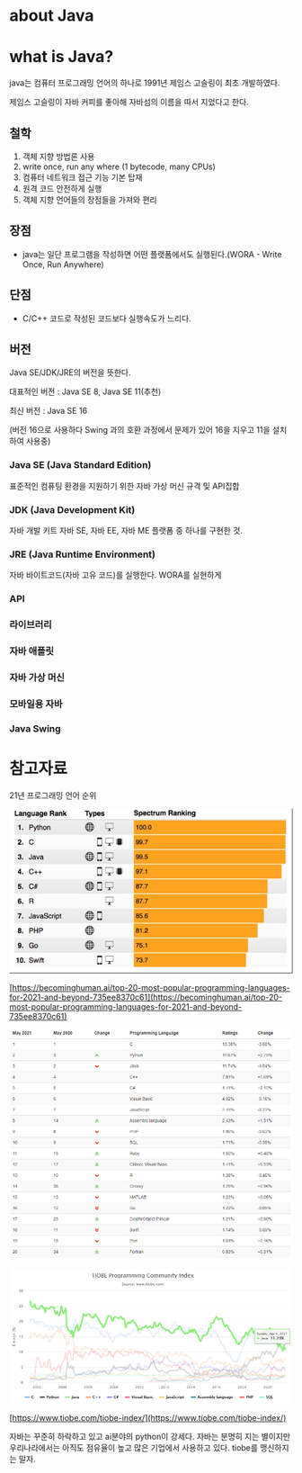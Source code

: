 # about Java

# what is Java?

java는 컴퓨터 프로그래밍 언어의 하나로 1991년 제임스 고슬링이 최초 개발하였다.

제임스 고슬링이 자바 커피를 좋아해 자바섬의 이름을 따서 지었다고 한다.

## 철학

1. 객체 지향 방법론 사용
2. write once, run any where (1 bytecode, many CPUs)
3. 컴퓨터 네트워크 접근 기능 기본 탑재
4. 원격 코드 안전하게 실행
5. 객체 지향 언어들의 장점들을 가져와 편리

## 장점

- java는 일단 프로그램을 작성하면 어떤 플랫폼에서도 실행된다.(WORA - Write Once, Run Anywhere)

## 단점

- C/C++ 코드로 작성된 코드보다 실행속도가 느리다.

## 버전

Java SE/JDK/JRE의 버전을 뜻한다.

대표적인 버전 : Java SE 8, Java SE 11(추천)

최신 버전 : Java SE 16

(버전 16으로 사용하다 Swing 과의 호환 과정에서 문제가 있어 16을 지우고 11을 설치하여 사용중)

### Java SE (Java Standard Edition)

표준적인 컴퓨팅 환경을 지원하기 위한 자바 가상 머신 규격 및 API집합

### JDK (Java Development Kit)

자바 개발 키트 자바 SE, 자바 EE, 자바 ME 플랫폼 중 하나를 구현한 것.

### JRE (Java Runtime Environment)

자바 바이트코드(자바 고유 코드)를 실행한다. WORA를 실현하게

### API

### 라이브러리

### 자바 애플릿

### 자바 가상 머신

### 모바일용 자바

### Java Swing

# 참고자료

21년 프로그래밍 언어 순위

![about%20Java/Untitled.png](about%20Java%20b4e85093ae124552a0d276437bfe4aea/Untitled.png)


[https://becominghuman.ai/top-20-most-popular-programming-languages-for-2021-and-beyond-735ee8370c61](https://becominghuman.ai/top-20-most-popular-programming-languages-for-2021-and-beyond-735ee8370c61)

![about%20Java/Untitled%201.png](about%20Java%20b4e85093ae124552a0d276437bfe4aea/Untitled%201.png)

![about%20Java/Untitled%202.png](about%20Java%20b4e85093ae124552a0d276437bfe4aea/Untitled%202.png)

[https://www.tiobe.com/tiobe-index/](https://www.tiobe.com/tiobe-index/)

자바는 꾸준히 하락하고 있고 ai분야의 python이 강세다. 자바는 분명히 지는 별이지만 우리나라에서는 아직도 점유율이 높고 많은 기업에서 사용하고 있다. tiobe를 맹신하지는 말자.